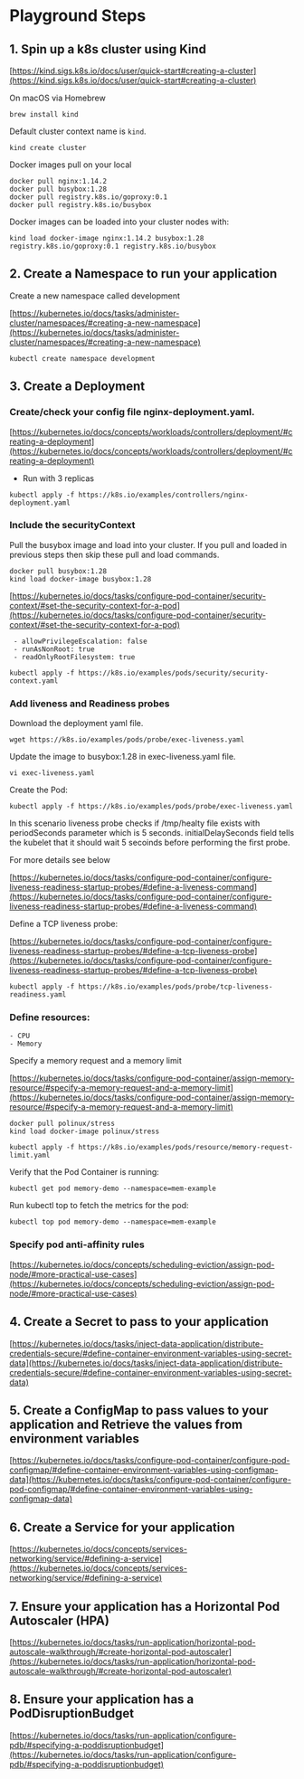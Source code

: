 # Playground Steps
 
## 1. Spin up a k8s cluster using Kind

[https://kind.sigs.k8s.io/docs/user/quick-start#creating-a-cluster](https://kind.sigs.k8s.io/docs/user/quick-start#creating-a-cluster)

On macOS via Homebrew

```
brew install kind
```

 Default cluster context name is `kind`.

```
kind create cluster
```

Docker images pull on your local
```
docker pull nginx:1.14.2
docker pull busybox:1.28
docker pull registry.k8s.io/goproxy:0.1
docker pull registry.k8s.io/busybox
```

Docker images can be loaded into your cluster nodes with:

```
kind load docker-image nginx:1.14.2 busybox:1.28 registry.k8s.io/goproxy:0.1 registry.k8s.io/busybox
```
 
## 2. Create a Namespace to run your application

Create a new namespace called development

[https://kubernetes.io/docs/tasks/administer-cluster/namespaces/#creating-a-new-namespace](https://kubernetes.io/docs/tasks/administer-cluster/namespaces/#creating-a-new-namespace)

```
kubectl create namespace development
```


## 3. Create a Deployment
  ### Create/check your config file nginx-deployment.yaml.

  [https://kubernetes.io/docs/concepts/workloads/controllers/deployment/#creating-a-deployment](https://kubernetes.io/docs/concepts/workloads/controllers/deployment/#creating-a-deployment)

   - Run with 3 replicas

   ```
   kubectl apply -f https://k8s.io/examples/controllers/nginx-deployment.yaml
   ```

   ### Include the securityContext

  Pull the busybox image and load into your cluster. If you pull and loaded in previous steps then skip these pull and load commands.

   ```
   docker pull busybox:1.28
   kind load docker-image busybox:1.28
   ```

   [https://kubernetes.io/docs/tasks/configure-pod-container/security-context/#set-the-security-context-for-a-pod](https://kubernetes.io/docs/tasks/configure-pod-container/security-context/#set-the-security-context-for-a-pod)

   ```
    - allowPrivilegeEscalation: false
    - runAsNonRoot: true
    - readOnlyRootFilesystem: true
   ```
   
   ```
   kubectl apply -f https://k8s.io/examples/pods/security/security-context.yaml
   ```

   ### Add liveness and Readiness probes
   Download the deployment yaml file.

   ```
   wget https://k8s.io/examples/pods/probe/exec-liveness.yaml
   ```

   Update the image to busybox:1.28 in exec-liveness.yaml file.

   ```
   vi exec-liveness.yaml
   ```

   Create the Pod:
   ```
   kubectl apply -f https://k8s.io/examples/pods/probe/exec-liveness.yaml
   ```
   
   In this scenario liveness probe checks if /tmp/healty file exists with periodSeconds parameter which is 5 seconds. 
   initialDelaySeconds field tells the kubelet that it should wait 5 secoinds before performing the first probe.

   For more details see below

   [https://kubernetes.io/docs/tasks/configure-pod-container/configure-liveness-readiness-startup-probes/#define-a-liveness-command](https://kubernetes.io/docs/tasks/configure-pod-container/configure-liveness-readiness-startup-probes/#define-a-liveness-command)

 
   Define a TCP liveness probe:

   [https://kubernetes.io/docs/tasks/configure-pod-container/configure-liveness-readiness-startup-probes/#define-a-tcp-liveness-probe](https://kubernetes.io/docs/tasks/configure-pod-container/configure-liveness-readiness-startup-probes/#define-a-tcp-liveness-probe)

   ```
   kubectl apply -f https://k8s.io/examples/pods/probe/tcp-liveness-readiness.yaml
   ```

   ### Define resources:
    - CPU
    - Memory

   Specify a memory request and a memory limit

   [https://kubernetes.io/docs/tasks/configure-pod-container/assign-memory-resource/#specify-a-memory-request-and-a-memory-limit](https://kubernetes.io/docs/tasks/configure-pod-container/assign-memory-resource/#specify-a-memory-request-and-a-memory-limit)


   ```
   docker pull polinux/stress
   kind load docker-image polinux/stress
   ```
   
   ```
   kubectl apply -f https://k8s.io/examples/pods/resource/memory-request-limit.yaml

   ```
   Verify that the Pod Container is running:

   ```
   kubectl get pod memory-demo --namespace=mem-example

   ```

   Run kubectl top to fetch the metrics for the pod:

   ```
   kubectl top pod memory-demo --namespace=mem-example

   ```

   ### Specify pod anti-affinity rules

   [https://kubernetes.io/docs/concepts/scheduling-eviction/assign-pod-node/#more-practical-use-cases](https://kubernetes.io/docs/concepts/scheduling-eviction/assign-pod-node/#more-practical-use-cases)
 
## 4. Create a Secret to pass to your application

[https://kubernetes.io/docs/tasks/inject-data-application/distribute-credentials-secure/#define-container-environment-variables-using-secret-data](https://kubernetes.io/docs/tasks/inject-data-application/distribute-credentials-secure/#define-container-environment-variables-using-secret-data)

 
## 5. Create a ConfigMap to pass values to your application and Retrieve the values from environment variables

[https://kubernetes.io/docs/tasks/configure-pod-container/configure-pod-configmap/#define-container-environment-variables-using-configmap-data](https://kubernetes.io/docs/tasks/configure-pod-container/configure-pod-configmap/#define-container-environment-variables-using-configmap-data)
 
## 6. Create a Service for your application

[https://kubernetes.io/docs/concepts/services-networking/service/#defining-a-service](https://kubernetes.io/docs/concepts/services-networking/service/#defining-a-service)
 
## 7. Ensure your application has a Horizontal Pod Autoscaler (HPA)

[https://kubernetes.io/docs/tasks/run-application/horizontal-pod-autoscale-walkthrough/#create-horizontal-pod-autoscaler](https://kubernetes.io/docs/tasks/run-application/horizontal-pod-autoscale-walkthrough/#create-horizontal-pod-autoscaler)
 
## 8. Ensure your application has a PodDisruptionBudget

[https://kubernetes.io/docs/tasks/run-application/configure-pdb/#specifying-a-poddisruptionbudget](https://kubernetes.io/docs/tasks/run-application/configure-pdb/#specifying-a-poddisruptionbudget)